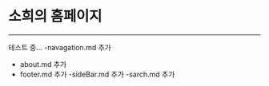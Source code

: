 # 소희의 홈페이지
----
테스트 중...
-navagation.md 추가
- about.md 추가
- footer.md 추가
-sideBar.md 추가
-sarch.md 추가
